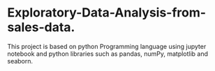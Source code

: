# Exploratory-Data-Analysis-from-sales-data.
This project is based on python Programming language using jupyter notebook and python libraries such as pandas, numPy, matplotlib and seaborn.

